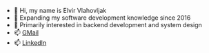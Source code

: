 - 👋 Hi, my name is Elvir Vlahovljak
- 🌱 Expanding my software development knowledge since 2016
- 👀 Primarily interested in backend development and system design
- 📫 [GMail](elvirvlahovljak@gmail.com)
- 📫 [LinkedIn](https://www.linkedin.com/in/elvir-vlahovljak-9505a3216/)

<!---
ElvaRivle/ElvaRivle is a ✨ special ✨ repository because its `README.md` (this file) appears on your GitHub profile.
You can click the Preview link to take a look at your changes.
--->
